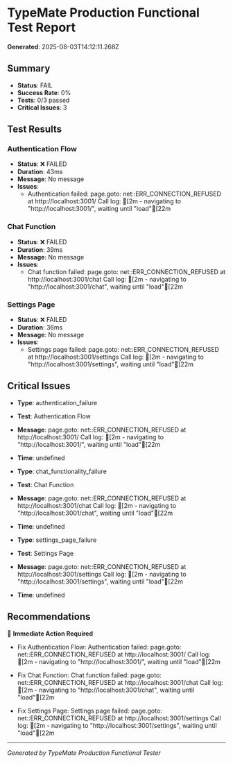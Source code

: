 # TypeMate Production Functional Test Report
**Generated**: 2025-08-03T14:12:11.268Z

## Summary
- **Status**: FAIL
- **Success Rate**: 0%
- **Tests**: 0/3 passed
- **Critical Issues**: 3

## Test Results


### Authentication Flow
- **Status**: ❌ FAILED
- **Duration**: 43ms
- **Message**: No message
- **Issues**: 
    - Authentication failed: page.goto: net::ERR_CONNECTION_REFUSED at http://localhost:3001/
Call log:
[2m  - navigating to "http://localhost:3001/", waiting until "load"[22m



### Chat Function
- **Status**: ❌ FAILED
- **Duration**: 39ms
- **Message**: No message
- **Issues**: 
    - Chat function failed: page.goto: net::ERR_CONNECTION_REFUSED at http://localhost:3001/chat
Call log:
[2m  - navigating to "http://localhost:3001/chat", waiting until "load"[22m



### Settings Page
- **Status**: ❌ FAILED
- **Duration**: 36ms
- **Message**: No message
- **Issues**: 
    - Settings page failed: page.goto: net::ERR_CONNECTION_REFUSED at http://localhost:3001/settings
Call log:
[2m  - navigating to "http://localhost:3001/settings", waiting until "load"[22m



## Critical Issues

- **Type**: authentication_failure
- **Test**: Authentication Flow
- **Message**: page.goto: net::ERR_CONNECTION_REFUSED at http://localhost:3001/
Call log:
[2m  - navigating to "http://localhost:3001/", waiting until "load"[22m

- **Time**: undefined


- **Type**: chat_functionality_failure
- **Test**: Chat Function
- **Message**: page.goto: net::ERR_CONNECTION_REFUSED at http://localhost:3001/chat
Call log:
[2m  - navigating to "http://localhost:3001/chat", waiting until "load"[22m

- **Time**: undefined


- **Type**: settings_page_failure
- **Test**: Settings Page
- **Message**: page.goto: net::ERR_CONNECTION_REFUSED at http://localhost:3001/settings
Call log:
[2m  - navigating to "http://localhost:3001/settings", waiting until "load"[22m

- **Time**: undefined


## Recommendations

🚨 **Immediate Action Required**

- Fix Authentication Flow: Authentication failed: page.goto: net::ERR_CONNECTION_REFUSED at http://localhost:3001/
Call log:
[2m  - navigating to "http://localhost:3001/", waiting until "load"[22m


- Fix Chat Function: Chat function failed: page.goto: net::ERR_CONNECTION_REFUSED at http://localhost:3001/chat
Call log:
[2m  - navigating to "http://localhost:3001/chat", waiting until "load"[22m


- Fix Settings Page: Settings page failed: page.goto: net::ERR_CONNECTION_REFUSED at http://localhost:3001/settings
Call log:
[2m  - navigating to "http://localhost:3001/settings", waiting until "load"[22m




---
*Generated by TypeMate Production Functional Tester*
